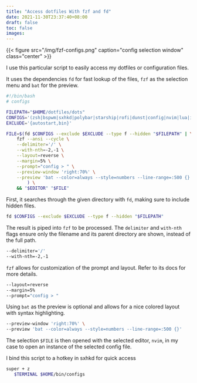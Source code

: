 ```yaml
---
title: "Access dotfiles With fzf and fd"
date: 2021-11-30T23:37:40+08:00
draft: false
toc: false
images:
---
```


{{< figure src="/img/fzf-configs.png" caption="config selection window" class="center" >}}

I use this particular script to easily access my dotfiles or configuration files.

It uses the dependencies `fd` for fast lookup of the files, `fzf` as the selection menu and `bat` for the preview.

``` bash
#!/bin/bash
# configs

FILEPATH="$HOME/dotfiles/dots"
CONFIGS='(zsh|bspwm|sxhkd|polybar|starship|rofi|dunst|config|nvim|lua|init.lua|tmux|picom)'
EXCLUDE='{autostart,bin}'

FILE=$(fd $CONFIGS --exclude $EXCLUDE --type f --hidden "$FILEPATH" | \
    fzf --ansi --cycle \
    --delimiter='/' \
    --with-nth=-2,-1 \
    --layout=reverse \
    --margin=5% \
    --prompt="config > " \
    --preview-window 'right:70%' \
    --preview 'bat --color=always --style=numbers --line-range=:500 {}'
        ) \
    && "$EDITOR" "$FILE"
```

First, it searches through the given directory with `fd`, making sure to include hidden files.

```bash
fd $CONFIGS --exclude $EXCLUDE --type f --hidden "$FILEPATH"
```

The result is piped into `fzf` to be processed. The `delimiter` and `with-nth`
flags ensure only the filename and its parent directory are shown, instead of
the full path.

 ```bash
 --delimiter='/'
 --with-nth=-2,-1
 ```

`fzf` allows for customization of the prompt and layout. Refer to its docs for
more details.

 ```bash
 --layout=reverse
 --margin=5%
 --prompt="config > "
 ```

Using `bat` as the preview is optional and allows for a nice colored layout with
syntax highlighting.

 ```bash
--preview-window 'right:70%' \
--preview 'bat --color=always --style=numbers --line-range=:500 {}'
 ```

 The selection `$FILE` is then opened with the selected editor, `nvim`, in my
 case to open an instance of the selected config file.

 I bind this script to a hotkey in sxhkd for quick access
 ```bash
 super + z
 	$TERMINAL $HOME/bin/configs
 ```


